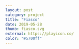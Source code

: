 ```yaml
---
layout: post
category: project
title: "Fiasco"
date: 2019-05-28
thumb: fiasco.svg
external: https://playicon.co/
color: "#5700ff"
---
```


